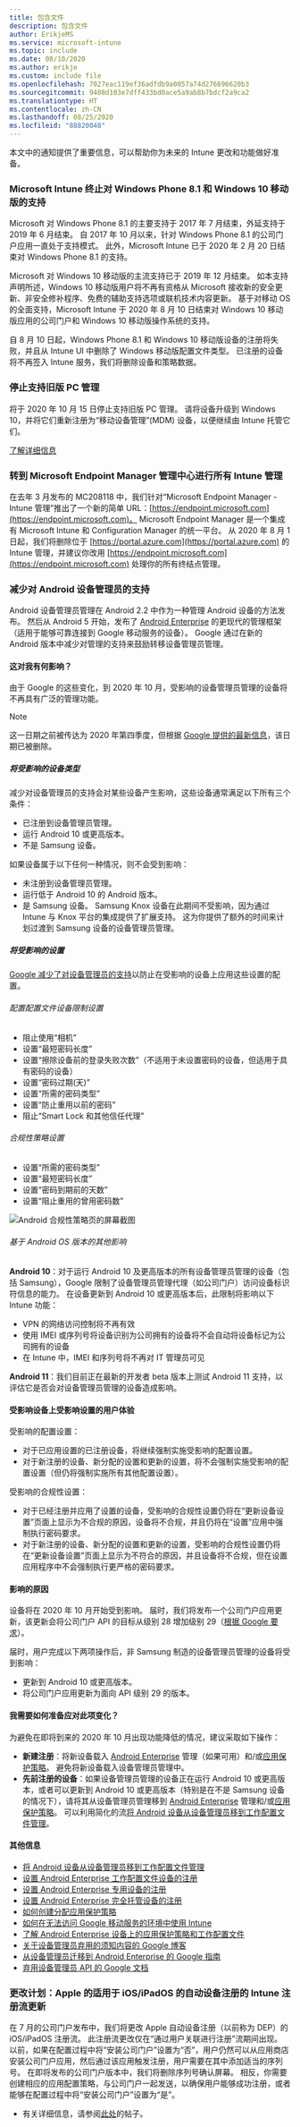 ```yaml
---
title: 包含文件
description: 包含文件
author: ErikjeMS
ms.service: microsoft-intune
ms.topic: include
ms.date: 08/10/2020
ms.author: erikje
ms.custom: include file
ms.openlocfilehash: 7027eac119ef36adfdb9a0057a74d276696620b3
ms.sourcegitcommit: 9408d103e7dff433bd0ace5a9ab8b7bdcf2a9ca2
ms.translationtype: HT
ms.contentlocale: zh-CN
ms.lasthandoff: 08/25/2020
ms.locfileid: "88820048"
---
```

本文中的通知提供了重要信息，可以帮助你为未来的 Intune 更改和功能做好准备。

### <a name="microsoft-intune-ends-support-for-windows-phone-81-and-windows-10-mobile---3544938-3544909---"></a>Microsoft Intune 终止对 Windows Phone 8.1 和 Windows 10 移动版的支持<!-- 3544938, 3544909 -->
Microsoft 对 Windows Phone 8.1 的主要支持于 2017 年 7 月结束，外延支持于 2019 年 6 月结束。 自 2017 年 10 月以来，针对 Windows Phone 8.1 的公司门户应用一直处于支持模式。 此外，Microsoft Intune 已于 2020 年 2 月 20 日结束对 Windows Phone 8.1 的支持。 

Microsoft 对 Windows 10 移动版的主流支持已于 2019 年 12 月结束。 如本支持声明所述，Windows 10 移动版用户将不再有资格从 Microsoft 接收新的安全更新、非安全修补程序、免费的辅助支持选项或联机技术内容更新。 基于对移动 OS 的全面支持，Microsoft Intune 于 2020 年 8 月 10 日结束对 Windows 10 移动版应用的公司门户和 Windows 10 移动版操作系统的支持。

自 8 月 10 日起，Windows Phone 8.1 和 Windows 10 移动版设备的注册将失败，并且从 Intune UI 中删除了 Windows 移动版配置文件类型。 已注册的设备将不再签入 Intune 服务，我们将删除设备和策略数据。

### <a name="end-of-support-for-legacy-pc-management"></a>停止支持旧版 PC 管理

将于 2020 年 10 月 15 日停止支持旧版 PC 管理。 请将设备升级到 Windows 10，并将它们重新注册为“移动设备管理”(MDM) 设备，以便继续由 Intune 托管它们。

[了解详细信息](https://go.microsoft.com/fwlink/?linkid=2107122)

### <a name="move-to-the-microsoft-endpoint-manager-admin-center-for-all-your-intune-management"></a>转到 Microsoft Endpoint Manager 管理中心进行所有 Intune 管理
在去年 3 月发布的 MC208118 中，我们针对“Microsoft Endpoint Manager - Intune 管理”推出了一个新的简单 URL：[https://endpoint.microsoft.com](https://endpoint.microsoft.com)。 Microsoft Endpoint Manager 是一个集成有 Microsoft Intune 和 Configuration Manager 的统一平台。 从 2020 年 8 月 1 日起，我们将删除位于 [https://portal.azure.com](https://portal.azure.com) 的 Intune 管理，并建议你改用 [https://endpoint.microsoft.com](https://endpoint.microsoft.com) 处理你的所有终结点管理。 


### <a name="decreasing-support-for-android-device-administrator--7371518--"></a>减少对 Android 设备管理员的支持<!--7371518-->
Android 设备管理员管理在 Android 2.2 中作为一种管理 Android 设备的方法发布。 然后从 Android 5 开始，发布了 [Android Enterprise](../enrollment/connect-intune-android-enterprise.md) 的更现代的管理框架（适用于能够可靠连接到 Google 移动服务的设备）。 Google 通过在新的 Android 版本中减少对管理的支持来鼓励转移设备管理员管理。

#### <a name="how-does-this-affect-me"></a>这对我有何影响？
由于 Google 的这些变化，到 2020 年 10 月，受影响的设备管理员管理的设备将不再具有广泛的管理功能。 

> [!NOTE]
> 这一日期之前被传达为 2020 年第四季度，但根据 [Google 提供的最新信息](https://www.blog.google/products/android-enterprise/da-migration/)，该日期已被删除。

##### <a name="device-types-that-will-be-impacted"></a>将受影响的设备类型
减少对设备管理员的支持会对某些设备产生影响，这些设备通常满足以下所有三个条件：
- 已注册到设备管理员管理。
- 运行 Android 10 或更高版本。
- 不是 Samsung 设备。

如果设备属于以下任何一种情况，则不会受到影响：
- 未注册到设备管理员管理。
- 运行低于 Android 10 的 Android 版本。
- 是 Samsung 设备。 Samsung Knox 设备在此期间不受影响，因为通过 Intune 与 Knox 平台的集成提供了扩展支持。 这为你提供了额外的时间来计划过渡到 Samsung 设备的设备管理员管理。

##### <a name="settings-that-will-be-impacted"></a>将受影响的设置
[Google 减少了对设备管理员的支持](https://developers.google.com/android/work/device-admin-deprecation)以防止在受影响的设备上应用这些设置的配置。

###### <a name="configuration-profile-device-restriction-settings"></a>配置配置文件设备限制设置

- 阻止使用“相机”
- 设置“最短密码长度”
- 设置“擦除设备前的登录失败次数”（不适用于未设置密码的设备，但适用于具有密码的设备）
- 设置“密码过期(天)”
- 设置“所需的密码类型”
- 设置“防止重用以前的密码”
- 阻止“Smart Lock 和其他信任代理”

###### <a name="compliance-policy-settings"></a>合规性策略设置

- 设置“所需的密码类型”
- 设置“最短密码长度”
- 设置“密码到期前的天数”
- 设置“阻止重用的曾用密码数”


![Android 合规性策略页的屏幕截图](../fundamentals/media/notices/android-compliance-settings.png)

###### <a name="additional-impacts-based-on-android-os-version"></a>基于 Android OS 版本的其他影响

**Android 10**：对于运行 Android 10 及更高版本的所有设备管理员管理的设备（包括 Samsung），Google 限制了设备管理员管理代理（如公司门户）访问设备标识符信息的能力。 在设备更新到 Android 10 或更高版本后，此限制将影响以下 Intune 功能：
- VPN 的网络访问控制将不再有效
- 使用 IMEI 或序列号将设备识别为公司拥有的设备将不会自动将设备标记为公司拥有的设备
- 在 Intune 中，IMEI 和序列号将不再对 IT 管理员可见

**Android 11**：我们目前正在最新的开发者 beta 版本上测试 Android 11 支持，以评估它是否会对设备管理员管理的设备造成影响。

#### <a name="user-experience-of-impacted-settings-on-impacted-devices"></a>受影响设备上受影响设置的用户体验

受影响的配置设置：
- 对于已应用设置的已注册设备，将继续强制实施受影响的配置设置。
- 对于新注册的设备、新分配的设置和更新的设置，将不会强制实施受影响的配置设置（但仍将强制实施所有其他配置设置）。

受影响的合规性设置：
- 对于已经注册并应用了设置的设备，受影响的合规性设置仍将在“更新设备设置”页面上显示为不合规的原因，设备将不合规，并且仍将在“设置”应用中强制执行密码要求。
- 对于新注册的设备、新分配的设置和更新的设置，受影响的合规性设置仍将在“更新设备设置”页面上显示为不符合的原因，并且设备将不合规，但在设置应用程序中不会强制执行更严格的密码要求。

#### <a name="cause-of-impact"></a>影响的原因 
设备将在 2020 年 10 月开始受到影响。 届时，我们将发布一个公司门户应用更新，该更新会将公司门户 API 的目标从级别 28 增加级别 29（[根据 Google 要求](https://www.blog.google/products/android-enterprise/da-migration/)）。 

届时，用户完成以下两项操作后，非 Samsung 制造的设备管理员管理的设备将受到影响：
- 更新到 Android 10 或更高版本。
- 将公司门户应用更新为面向 API 级别 29 的版本。

#### <a name="what-do-i-need-to-do-to-prepare-for-this-change"></a>我需要如何准备应对此项变化？
为避免在即将到来的 2020 年 10 月出现功能降低的情况，建议采取如下操作：
- **新建注册**：将新设备载入 [Android Enterprise](../enrollment/connect-intune-android-enterprise.md) 管理（如果可用）和/或[应用保护策略](../apps/app-protection-policies.md)。 避免将新设备载入设备管理员管理中。 
- **先前注册的设备**：如果设备管理员管理的设备正在运行 Android 10 或更高版本，或者可以更新到 Android 10 或更高版本（特别是在不是 Samsung 设备的情况下），请将其从设备管理员管理移到 [Android Enterprise](../enrollment/connect-intune-android-enterprise.md) 管理和/或[应用保护策略](../apps/app-protection-policies.md)。 可以利用简化的流[将 Android 设备从设备管理员移到工作配置文件管理](../enrollment/android-move-device-admin-work-profile.md)。

#### <a name="additional-information"></a>其他信息
- [将 Android 设备从设备管理员移到工作配置文件管理](../enrollment/android-move-device-admin-work-profile.md)
- [设置 Android Enterprise 工作配置文件设备的注册](../enrollment/android-work-profile-enroll.md)
- [设置 Android Enterprise 专用设备的注册](../enrollment/android-kiosk-enroll.md)
- [设置 Android Enterprise 完全托管设备的注册](../enrollment/android-fully-managed-enroll.md)
- [如何创建分配应用保护策略](../apps/app-protection-policies.md)
- [如何在无法访问 Google 移动服务的环境中使用 Intune](../apps/manage-without-gms.md)
- [了解 Android Enterprise 设备上的应用保护策略和工作配置文件](../apps/android-deployment-scenarios-app-protection-work-profiles.md)
- [关于设备管理员弃用的须知内容的 Google 博客](https://www.blog.google/products/android-enterprise/da-migration/)
- [从设备管理员迁移到 Android Enterprise 的 Google 指南](http://static.googleusercontent.com/media/android.com/en/enterprise/static/2016/pdfs/enterprise/Android-Enterprise-Migration-Bluebook_2019.pdf)
- [弃用设备管理员 API 的 Google 文档](https://developers.google.com/android/work/device-admin-deprecation)


### <a name="plan-for-change-intune-enrollment-flow-update-for-apples-automated-device-enrollment-for-iosipados"></a>更改计划：Apple 的适用于 iOS/iPadOS 的自动设备注册的 Intune 注册流更新
在 7 月的公司门户发布中，我们将更改 Apple 自动设备注册（以前称为 DEP）的 iOS/iPadOS 注册流。 此注册流更改仅在“通过用户关联进行注册”流期间出现。 以前，如果在配置过程中将“安装公司门户”设置为“否”，用户仍然可以从应用商店安装公司门户应用，然后通过该应用触发注册，用户需要在其中添加适当的序列号。 在即将发布的公司门户版本中，我们将删除序列号确认屏幕。 相反，你需要创建相应的应用配置策略，与公司门户一起发送，以确保用户能够成功注册，或者能够在配置过程中将“安装公司门户”设置为“是”。 
 - 有关详细信息，请参阅[此处](https://techcommunity.microsoft.com/t5/intune-customer-success/intune-enrollment-flow-update-for-apple-s-automated-device/ba-p/1431629)的帖子。
